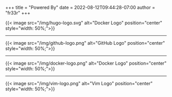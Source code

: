 +++
title = "Powered By"
date = 2022-08-12T09:44:28-07:00
author = "fr33r"
+++

{{< image src="/img/hugo-logo.svg" alt="Docker Logo" position="center" style="width: 50%;">}}

---

{{< image src="/img/github-logo.png" alt="GitHub Logo" position="center" style="width: 50%;">}}

---

{{< image src="/img/docker-logo.png" alt="Docker Logo" position="center" style="width: 50%;">}}

---

{{< image src="/img/vim-logo.png" alt="Vim Logo" position="center" style="width: 50%;">}}
